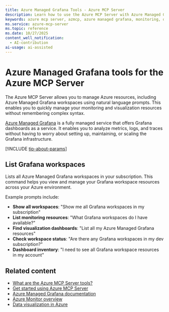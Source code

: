 ```yaml
---
title: Azure Managed Grafana Tools - Azure MCP Server
description: Learn how to use the Azure MCP Server with Azure Managed Grafana to monitor and visualize your metrics and logs.
keywords: azure mcp server, azmcp, azure managed grafana, monitoring, dashboards, visualization
ms.service: azure-mcp-server
ms.topic: reference
ms.date: 10/27/2025
content_well_notification: 
  - AI-contribution
ai-usage: ai-assisted
---
```


# Azure Managed Grafana tools for the Azure MCP Server

The Azure MCP Server allows you to manage Azure resources, including Azure Managed Grafana workspaces using natural language prompts. This enables you to quickly manage your monitoring and visualization resources without remembering complex syntax.

[Azure Managed Grafana](/azure/managed-grafana/) is a fully managed service that offers Grafana dashboards as a service. It enables you to analyze metrics, logs, and traces without having to worry about setting up, maintaining, or scaling the Grafana infrastructure.

[!INCLUDE [tip-about-params](../includes/tools/parameter-consideration.md)]

## List Grafana workspaces

<!-- azmcp grafana list -->

Lists all Azure Managed Grafana workspaces in your subscription. This command helps you view and manage your Grafana workspace resources across your Azure environment.

Example prompts include:

- **Show all workspaces**: "Show me all Grafana workspaces in my subscription"
- **List monitoring resources**: "What Grafana workspaces do I have available?"
- **Find visualization dashboards**: "List all my Azure Managed Grafana resources"
- **Check workspace status**: "Are there any Grafana workspaces in my dev subscription?"
- **Dashboard inventory**: "I need to see all Grafana workspace resources in my account"

## Related content

- [What are the Azure MCP Server tools?](index.md)
- [Get started using Azure MCP Server](../get-started.md)
- [Azure Managed Grafana documentation](/azure/managed-grafana/)
- [Azure Monitor overview](/azure/azure-monitor/overview)
- [Data visualization in Azure](/azure/architecture/best-practices/monitoring)
